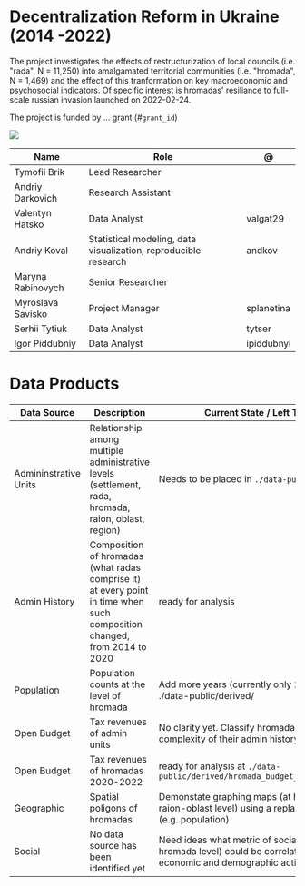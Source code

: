 # Decentralization Reform in Ukraine (2014 -2022)

The project investigates the effects of restructurization of local councils (i.e. "rada", N = 11,250) into amalgamated territorial communities (i.e. "hromada", N = 1,469) and the effect of this tranformation on key macroeconomic and psychosocial indicators. Of specific interest is hromadas' resiliance to full-scale russian invasion launched on 2022-02-24. 

The project is funded by ... grant (#`grant_id`)

![](https://www.nationsonline.org/maps/Ukraine-Administrative-Map.jpg)


  | Name            |Role   | @   |
  |---              |---|---|
  |Tymofii Brik     | Lead Researcher  |   |
  |Andriy Darkovich | Research Assistant  |   |
  |Valentyn Hatsko  |Data Analyst   | valgat29  |
  |Andriy Koval     |Statistical modeling, data visualization, reproducible research   | andkov  |
  |Maryna Rabinovych| Senior Researcher  |   |
  |Myroslava Savisko| Project Manager  | splanetina  |
  |Serhii Tytiuk    |Data Analyst   | tytser  |
  |Igor Piddubniy |  Data Analyst |  ipiddubnyi |

# Data Products

  | Data Source     |Description   | Current State / Left To Do   | Script |
  |---              |---|---|---|
  |Admininstrative Units | Relationship among multiple administrative levels (settlement, rada, hromada, raion, oblast, region) | Needs to be placed in `./data-public/derived/`   |`./manipulation/ellis-ua-admin.R`|
  | Admin History | Composition of hromadas (what radas comprise it) at every point in time when such composition changed, from 2014 to 2020| ready for analysis| `./manipulation/ellis-rada-hromada.R`|
  |Population | Population counts at the level of hromada   | Add more years (currently only 2021), push to ./data-public/derived/   |`./manipulation/ellis-demography.R`|
  |Open Budget  | Tax revenues of admin units   | No clarity yet. Classify hromadas based on complexity of their admin history   |`./manipulation/ellis-budget.R`|
  |Open Budget  | Tax revenues of hromadas 2020-2022   | ready for analysis at `./data-public/derived/hromada_budget_2020_2022.xlsx`   |`./manipulation/ellis-budget-2020-2022.R`|
  |Geographic     |Spatial poligons of hromadas| Demonstate graphing maps (at hromada-raion-oblast level) using a replacable quantifier (e.g. population)  |`./manipulation/ellis-geography.R`|
  |Social | No data source has been identified yet  | Need ideas what metric of social activity (at hromada level) could be correlated with economic and demographic activity  | |
    
